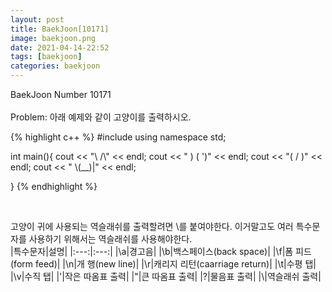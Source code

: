 ```yaml
---
layout: post
title: BaekJoon[10171]
image: baekjoon.png
date: 2021-04-14-22:52
tags: [baekjoon]
categories: baekjoon
---
```


BaekJoon Number 10171<br><br>
Problem: 아래 예제와 같이 고양이를 출력하시오.


{% highlight c++ %}
#include <iostream>
using namespace std;

int main(){
	cout << "\\    /\\" << endl;
	cout << " )  ( ')" << endl;
	cout << "(  /  )" << endl;
	cout << " \\(__)|" << endl;
	
}
{% endhighlight %}

<br>

고양이 귀에 사용되는 역슬래쉬를 출력할려면 \를 붙여야한다. 이거말고도 여러 특수문자를 사용하기 위해서는 역슬래쉬를 사용해야한다.
<br>
|특수문자|설명|
|:---:|:---:|
|\a|경고음|
|\b|백스페이스(back space)|
|\f|폼 피드(form feed)|
|\n|개 행(new line)|
|\r|캐리지 리턴(caarriage return)|
|\t|수평 탭|
|\v|수직 탭|
|\'|작은 따옴표 출력|
|\"|큰 따옴표 출력|
|\?|물음표 출력|
|\\|역슬래쉬 출력|